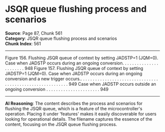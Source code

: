 # JSQR queue flushing process and scenarios

**Source**: Page 87, Chunk 561  
**Category**: JSQR queue flushing process and scenarios  
**Chunk Index**: 561

---

Figure 156. Flushing JSQR queue of context by setting JADSTP=1 (JQM=0).
Case when JADSTP occurs during an ongoing conversion. . . . . . . . . . . . . . . . . . . . . . . 948
Figure 157. Flushing JSQR queue of context by setting JADSTP=1 (JQM=0).
Case when JADSTP occurs during an ongoing conversion and a new
trigger occurs.. . . . . . . . . . . . . . . . . . . . . . . . . . . . . . . . . . . . . . . . . . . . . . . . . . . . . . . . . . 949
Case when JADSTP occurs outside an ongoing conversion . . . . . . . . . . . . . . . . . . . . . . 949

---

**AI Reasoning**: The content describes the process and scenarios for flushing the JSQR queue, which is a feature of the microcontroller's operation. Placing it under 'features' makes it easily discoverable for users looking for operational details. The filename captures the essence of the content, focusing on the JSQR queue flushing process.
